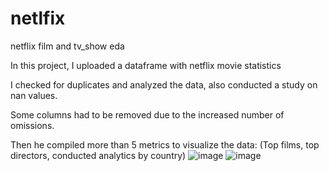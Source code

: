 # netlfix
netflix  film and tv_show eda

In this project, I uploaded a dataframe with netflix movie statistics

I checked for duplicates and analyzed the data, also conducted a study on nan values. 

Some columns had to be removed due to the increased number of omissions. 

Then he compiled more than 5 metrics to visualize the data: (Top films, top directors, conducted analytics by country)
![image](https://github.com/solomka385/netlfix/assets/70767805/54189304-2401-441e-847a-4afc2046c624)
![image](https://github.com/solomka385/netlfix/assets/70767805/c957dc6c-cc7b-4b49-8654-c3e64005bd0d)
